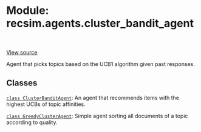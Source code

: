 <div itemscope itemtype="http://developers.google.com/ReferenceObject">
<meta itemprop="name" content="recsim.agents.cluster_bandit_agent" />
<meta itemprop="path" content="Stable" />
</div>

# Module: recsim.agents.cluster_bandit_agent

<table class="tfo-notebook-buttons tfo-api" align="left">
</table>

<a target="_blank" href="https://github.com/google-research/recsim/tree/master/recsim//agents/cluster_bandit_agent.py">View
source</a>

Agent that picks topics based on the UCB1 algorithm given past responses.

<!-- Placeholder for "Used in" -->

## Classes

[`class ClusterBanditAgent`](../../recsim/agents/cluster_bandit_agent/ClusterBanditAgent.md):
An agent that recommends items with the highest UCBs of topic affinities.

[`class GreedyClusterAgent`](../../recsim/agents/cluster_bandit_agent/GreedyClusterAgent.md):
Simple agent sorting all documents of a topic according to quality.
